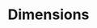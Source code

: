 ---
layout: default
bigquery: https://console.cloud.google.com/bigquery?p=covid-19-dimensions-ai&page=table&d=data&t=publications
contributors: Digital Science, https://www.digital-science.com/
cost: Free for personal, non-commercial use.
description: Dimensions contains more than 100 million publications, ranging from
  articles published in scholarly journals, books and book chapters, to preprints
  and conference proceedings. All publications are contextualized with linked data
  sets, funding, publications, patents, clinical trials, and policy documents. You
  can also view associated categories, funders, institutions, and researcher profiles.
documentation: https://docs.dimensions.ai/bigquery/index.html
last_edit: Mon, 04 Apr 2022 19:04:00 GMT
location: https://www.dimensions.ai/products/free/
maintained_by: Digital Science, https://www.digital-science.com/
schema_fields: '[''family_members_ids'', ''pages'', ''research_org_cities'', ''phase'',
  ''legal_events'', ''funding_amount'', ''source_id'', ''date_online'', ''eisbn'',
  ''category_hra'', ''date'', ''research_org_state_codes'', ''funder_org_countries'',
  ''associated_grant_ids'', ''reference_ids'', ''associated_publication_pmid'', ''relationships'',
  ''supporting_grant_ids'', ''category_rcdc'', ''priority_date'', ''foa_number'',
  ''original_assignee'', ''category_icrp_ct'', ''conference'', ''funding_gbp'', ''date_imported_gbq'',
  ''types'', ''funder_org_acronyms'', ''cpc'', ''mesh_terms'', ''publication_year'',
  ''start_year'', ''family_id'', ''editors'', ''license'', ''current_assignee_countries'',
  ''assignee_countries'', ''description'', ''concepts'', ''resulting_publication_doi'',
  ''original_title'', ''cited_by_ids'', ''subtitles'', ''family_count'', ''priority_year'',
  ''filing_date'', ''pmcid'', ''investigators'', ''funding_nzd'', ''publisher'', ''citation_string'',
  ''isbn'', ''issue'', ''research_org_state_names'', ''patent_ids'', ''brief_title'',
  ''open_access_categories'', ''research_org_country_names'', ''interventions'', ''labels'',
  ''address'', ''acronyms'', ''citations_count'', ''research_org_countries'', ''funding_cny'',
  ''type'', ''legal_status'', ''filing_year'', ''date_print'', ''name'', ''external_ids'',
  ''funder_orgs'', ''funding_eur'', ''category_bra'', ''funder_org_state_codes'',
  ''expiration_year'', ''acknowledgements'', ''granted_year'', ''date_modified'',
  ''book_title'', ''date_inserted'', ''filing_status'', ''id'', ''associated_publication_doi'',
  ''funder_org'', ''volume'', ''granted_date'', ''researcher_ids'', ''research_orgs'',
  ''current_assignee'', ''pmid'', ''repository_url'', ''expiration_date'', ''jurisdiction'',
  ''links'', ''category_icrp_cso'', ''linkout'', ''publication_date'', ''categories'',
  ''inventor_names'', ''conditions'', ''metrics'', ''status'', ''funding_currency'',
  ''authors'', ''registry'', ''category_uoa'', ''language'', ''arxiv_id'', ''resulting_publication_ids'',
  ''open_access_categories_v2'', ''associated_publication_arxiv_id'', ''grant_number'',
  ''date_normal'', ''application_number'', ''journal_lists'', ''active_years'', ''abstract'',
  ''assignee_orgs'', ''mesh_headings'', ''created_date'', ''gender'', ''original_assignee_countries'',
  ''established'', ''title'', ''parent_id'', ''funding_usd'', ''kind'', ''start_date'',
  ''category_sdg'', ''funding_aud'', ''category_hrcs_hc'', ''category_for'', ''embargo_date'',
  ''end_date'', ''funder_org_cities'', ''research_org_city_names'', ''original_abstract'',
  ''year'', ''repository_name'', ''current_assignee_orgs'', ''publication_ids'', ''funding_chf'',
  ''book_series_title'', ''proceedings_title'', ''organisation_details'', ''funding_cad'',
  ''journal'', ''altmetrics'', ''acronym'', ''doi'', ''original_assignee_orgs'', ''ipcr'',
  ''associated_publication_id'', ''funding_jpy'', ''citations'', ''end_year'', ''category_hrcs_rac'',
  ''funding_details'', ''wikipedia_url'', ''funder_countries'', ''repository_id'',
  ''email_address'', ''aliases'', ''clinical_trial_ids'']'
shortname: dimensions
tags:
- scholarly literature
- patents
- funding
- clinical trials
- academic profiles
terms_of_use: 'Use of both the Dimensions COVID-19 dataset and full Dimensions dataset
  are subject to the Dimensions Terms of use: https://www.dimensions.ai/policies-terms-legal '
title: Dimensions
uuid: dcff88bd-fe6b-4fdb-8159-809bf9d7bc1c
---